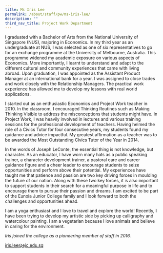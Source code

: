 ```yaml
---
title: Ms Iris Lee
permalink: /about/staff/pw/ms-iris-lee/
description: ""
third_nav_title: Project Work Department
---
```



I graduated with a Bachelor of Arts from the National University of Singapore (NUS), majoring in Economics. In my third year as an undergraduate at NUS, I was selected as one of six representatives to go for an exchange programme at the University of Melbourne, Australia. This programme widened my academic exposure on various aspects of Economics. More importantly, I learnt to understand and adapt to the different cultural and community experiences that came with living abroad. Upon graduation, I was appointed as the Assistant Product Manager at an international bank for a year. I was assigned to close trades and work closely with the Relationship Managers. The practical work experience has allowed me to develop my lessons with real world applications.

I started out as an enthusiastic Economics and Project Work teacher in 2010. In the classroom, I encouraged Thinking Routines such as Making Thinking Visible to address the misconceptions that students might have. In Project Work, I was heavily involved in lectures and various training sessions for the professional development of teachers. Having helmed the role of a Civics Tutor for four consecutive years, my students found my guidance and advice impactful. My greatest affirmation as a teacher was to be awarded the Most Outstanding Civics Tutor of the Year in 2014.

In the words of Joseph LeConte, the essential thing is not knowledge, but character. As an educator, I have worn many hats as a public speaking trainer, a character development trainer, a pastoral care and career guidance figure and a cheer leader to encourage students to seize opportunities and perform above their potential. My experiences have taught me that patience and passion are two key driving forces in moulding the future of our nation. Along with these two key forces, it is also important to support students in their search for a meaningful purpose in life and to encourage them to pursue their passion and dreams. I am excited to be part of the Eunoia Junior College family and I look forward to both the challenges and opportunities ahead.

I am a yoga enthusiast and I love to travel and explore the world! Recently, I have been trying to develop my artistic side by picking up calligraphy and watercolour painting. I am a vegetarian because I love animals and believe in caring for the environment.

_Iris joined the college as a pioneering member of staff in 2016._

[iris.lee@ejc.edu.sg](mailto:iris.lee@ejc.edu.sg)